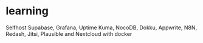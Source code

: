 # learning

Selfhost Supabase, 
Grafana,
Uptime Kuma, 
NocoDB, 
Dokku, 
Appwrite,
N8N, 
Redash, 
Jitsi, 
Plausible and Nextcloud with docker
